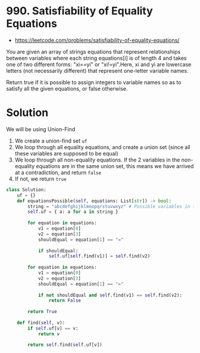 # 990. Satisfiability of Equality Equations

- https://leetcode.com/problems/satisfiability-of-equality-equations/

You are given an array of strings equations that represent relationships between variables where each string equations[i] is of length 4 and takes one of two different forms: "xi==yi" or "xi!=yi".Here, xi and yi are lowercase letters (not necessarily different) that represent one-letter variable names.

Return true if it is possible to assign integers to variable names so as to satisfy all the given equations, or false otherwise.

# Solution

We will be using Union-Find
1. We create a union-find set `uf`
2. We loop through all equality equations, and create a union set (since all these variables are supposed to be equal)
3. We loop through all non-equality equations. If the 2 variables in the non-equality equations are in the same union set, this means we have arrived at a contradiction, and return `false`
4. If not, we return `true`

```python
class Solution:
    uf = {}
    def equationsPossible(self, equations: List[str]) -> bool:
        string = "abcdefghijklmnopqrstuvwxyz" # Possible variables in the equations
        self.uf = { a: a for a in string }
        
        for equation in equations:
            v1 = equation[0]
            v2 = equation[3]
            shouldEqual = equation[1] == "="
            
            if shouldEqual:
                self.uf[self.find(v1)] = self.find(v2)
                
        for equation in equations:
            v1 = equation[0]
            v2 = equation[3]
            shouldEqual = equation[1] == "="
            
            if not shouldEqual and self.find(v1) == self.find(v2):
                return False
            
        return True
                
    def find(self, v):
        if self.uf[v] == v:
            return v
        
        return self.find(self.uf[v])
```